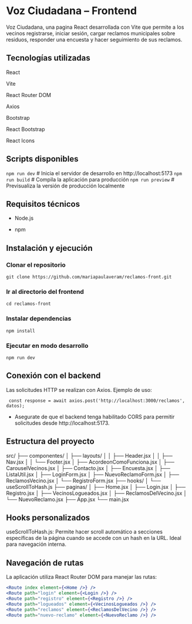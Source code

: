 # Voz Ciudadana – Frontend
Voz Ciudadana, una pagina React desarrollada con Vite que permite a los vecinos registrarse, iniciar sesión, cargar reclamos municipales sobre residuos, responder una encuesta y hacer seguimiento de sus reclamos.

## Tecnologías utilizadas
React

Vite

React Router DOM

Axios

Bootstrap

React Bootstrap

React Icons


## Scripts disponibles
`npm run dev`      # Inicia el servidor de desarrollo en http://localhost:5173
`npm run build`     # Compila la aplicación para producción
`npm run preview`   # Previsualiza la versión de producción localmente


##  Requisitos técnicos
- Node.js 

- npm 

##  Instalación y ejecución

### Clonar el repositorio
`git clone https://github.com/mariapaulaveram/reclamos-front.git`

### Ir al directorio del frontend
`cd reclamos-front`

### Instalar dependencias
`npm install`

### Ejecutar en modo desarrollo
`npm run dev`



## Conexión con el backend
Las solicitudes HTTP se realizan con Axios. Ejemplo de uso:

``` const response = await axios.post('http://localhost:3000/reclamos', datos);```

- Asegurate de que el backend tenga habilitado CORS para permitir solicitudes desde http://localhost:5173.


## Estructura del proyecto
src/
├── componentes/
│   ├── layouts/
│   │   ├── Header.jsx
│   │   ├── Nav.jsx
│   │   └── Footer.jsx
│   ├── AcordeonComoFunciona.jsx
│   ├── CarouselVecinos.jsx
│   ├── Contacto.jsx
│   ├── Encuesta.jsx
│   ├── ListaUtil.jsx
│   ├── LoginForm.jsx
│   ├── NuevoReclamoForm.jsx
│   ├── ReclamosVecino.jsx
│   └── RegistroForm.jsx
├── hooks/
│   └── useScrollToHash.js
├── paginas/
│   ├── Home.jsx
│   ├── Login.jsx
│   ├── Registro.jsx
│   ├── VecinosLogueados.jsx
│   ├── ReclamosDelVecino.jsx
│   └── NuevoReclamo.jsx
├── App.jsx
└── main.jsx


## Hooks personalizados
useScrollToHash.js: Permite hacer scroll automático a secciones específicas de la página cuando se accede con un hash en la URL. Ideal para navegación interna.

## Navegación de rutas
La aplicación utiliza React Router DOM para manejar las rutas:
```jsx
<Route index element={<Home />} />
<Route path="login" element={<Login />} />
<Route path="registro" element={<Registro />} />
<Route path="logueados" element={<VecinosLogueados />} />
<Route path="reclamos" element={<ReclamosDelVecino />} />
<Route path="nuevo-reclamo" element={<NuevoReclamo />} />
```




